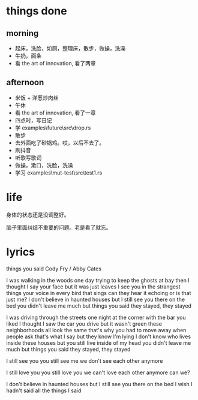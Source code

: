 # things done
## morning
* 起床，洗脸，如厕，整理床，散步，做操，洗澡
* 牛奶，面条
* 看 the art of innovation, 看了两章
## afternoon
* 米饭 + 洋葱炒肉丝
* 午休
* 看 the art of innovation, 看了一章
* 四点时，写日记
* 学 examples\future\src\drop.rs
* 散步
* 去外面吃了砂锅鸡。哎，以后不去了。
* 刷抖音
* 听歌写歌词
* 做操，漱口，洗脸，洗澡
* 学习 examples\mut-test\src\test1.rs

# life
身体的状态还是没调整好。

脑子里面纠结不重要的问题。老是看了就忘。

# lyrics
things you said
  Cody Fry / Abby Cates

I was walking in the woods one day
trying to keep the ghosts at bay
then I thought I say your face
but it was just leaves
I see you in the strangest things
your voice in every bird that sings
can they hear it echoing
or is that just me?
I don't believe in haunted houses
but I still see you there on the bed
you didn't leave me much but things you said
they stayed, they stayed

I was driving through the streets one night
at the corner with the bar you liked
I thought I saw the car you drive
but it wasn't green
these neighborhoods all look the same
that's why you had to move away
when people ask that's what I say
but they know I'm lying
I don't know who lives inside these houses
but you still live inside of my head
you didn't leave me much but things you said
they stayed, they stayed

I still see you
you still see me
we don't see each other anymore

I still love you
you still love you
we can't love each other anymore
can we?

I don't believe in haunted houses
but I still see you there on the bed
I wish I hadn't said all the things I said

